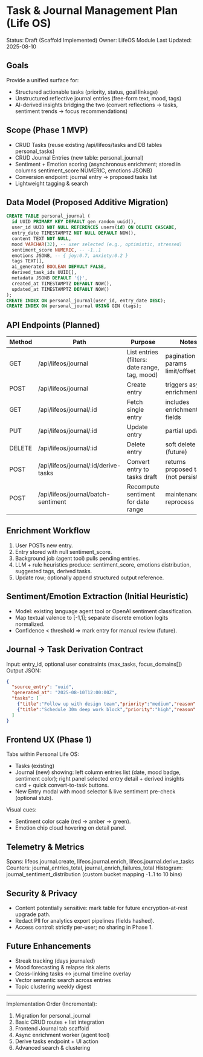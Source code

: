 # Task & Journal Management Plan (Life OS)

Status: Draft (Scaffold Implemented)
Owner: LifeOS Module
Last Updated: 2025-08-10

## Goals
Provide a unified surface for: 
- Structured actionable tasks (priority, status, goal linkage)
- Unstructured reflective journal entries (free-form text, mood, tags)
- AI-derived insights bridging the two (convert reflections → tasks, sentiment trends → focus recommendations)

## Scope (Phase 1 MVP)
- CRUD Tasks (reuse existing /api/lifeos/tasks and DB tables personal_tasks)
- CRUD Journal Entries (new table: personal_journal)
- Sentiment + Emotion scoring (asynchronous enrichment; stored in columns sentiment_score NUMERIC, emotions JSONB)
- Conversion endpoint: journal entry → proposed tasks list
- Lightweight tagging & search

## Data Model (Proposed Additive Migration)
```sql
CREATE TABLE personal_journal (
  id UUID PRIMARY KEY DEFAULT gen_random_uuid(),
  user_id UUID NOT NULL REFERENCES users(id) ON DELETE CASCADE,
  entry_date TIMESTAMPTZ NOT NULL DEFAULT NOW(),
  content TEXT NOT NULL,
  mood VARCHAR(32), -- user selected (e.g., optimistic, stressed)
  sentiment_score NUMERIC, -- -1..1
  emotions JSONB, -- { joy:0.7, anxiety:0.2 }
  tags TEXT[],
  ai_generated BOOLEAN DEFAULT FALSE,
  derived_task_ids UUID[],
  metadata JSONB DEFAULT '{}',
  created_at TIMESTAMPTZ DEFAULT NOW(),
  updated_at TIMESTAMPTZ DEFAULT NOW()
);
CREATE INDEX ON personal_journal(user_id, entry_date DESC);
CREATE INDEX ON personal_journal USING GIN (tags);
```

## API Endpoints (Planned)
| Method | Path | Purpose | Notes |
|--------|------|---------|-------|
| GET | /api/lifeos/journal | List entries (filters: date range, tag, mood) | pagination params limit/offset |
| POST | /api/lifeos/journal | Create entry | triggers async enrichment job |
| GET | /api/lifeos/journal/:id | Fetch single entry | includes enrichment fields |
| PUT | /api/lifeos/journal/:id | Update entry | partial updates |
| DELETE | /api/lifeos/journal/:id | Delete entry | soft delete (future) |
| POST | /api/lifeos/journal/:id/derive-tasks | Convert entry to tasks draft | returns proposed tasks (not persisted) |
| POST | /api/lifeos/journal/batch-sentiment | Recompute sentiment for date range | maintenance/op reprocess |

## Enrichment Workflow
1. User POSTs new entry.
2. Entry stored with null sentiment_score.
3. Background job (agent tool) pulls pending entries.
4. LLM + rule heuristics produce: sentiment_score, emotions distribution, suggested tags, derived tasks.
5. Update row; optionally append structured output reference.

## Sentiment/Emotion Extraction (Initial Heuristic)
- Model: existing language agent tool or OpenAI sentiment classification.
- Map textual valence to [-1,1]; separate discrete emotion logits normalized.
- Confidence < threshold ⇒ mark entry for manual review (future).

## Journal → Task Derivation Contract
Input: entry_id, optional user constraints (max_tasks, focus_domains[])
Output JSON:
```json
{
  "source_entry": "uuid",
  "generated_at": "2025-08-10T12:00:00Z",
  "tasks": [
    {"title":"Follow up with design team","priority":"medium","reason":"You mentioned a blocker in your reflection"},
    {"title":"Schedule 30m deep work block","priority":"high","reason":"Low focus & context switching noted"}
  ]
}
```

## Frontend UX (Phase 1)
Tabs within Personal Life OS:
- Tasks (existing)
- Journal (new) showing: left column entries list (date, mood badge, sentiment color); right panel selected entry detail + derived insights card + quick convert-to-task buttons.
- New Entry modal with mood selector & live sentiment pre-check (optional stub).

Visual cues:
- Sentiment color scale (red → amber → green). 
- Emotion chip cloud hovering on detail panel.

## Telemetry & Metrics
Spans: lifeos.journal.create, lifeos.journal.enrich, lifeos.journal.derive_tasks
Counters: journal_entries_total, journal_enrich_failures_total
Histogram: journal_sentiment_distribution (custom bucket mapping -1..1 to 10 bins)

## Security & Privacy
- Content potentially sensitive: mark table for future encryption-at-rest upgrade path.
- Redact PII for analytics export pipelines (fields hashed).
- Access control: strictly per-user; no sharing in Phase 1.

## Future Enhancements
- Streak tracking (days journaled)
- Mood forecasting & relapse risk alerts
- Cross-linking tasks <-> journal timeline overlay
- Vector semantic search across entries
- Topic clustering weekly digest

---
Implementation Order (Incremental):
1. Migration for personal_journal
2. Basic CRUD routes + list integration
3. Frontend Journal tab scaffold
4. Async enrichment worker (agent tool)
5. Derive tasks endpoint + UI action
6. Advanced search & clustering
